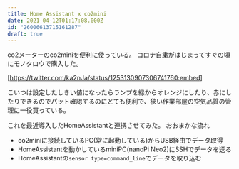 ```yaml
---
title: Home Assistant x co2mini
date: 2021-04-12T01:17:08.000Z
id: "26006613715161287"
draft: true
---
```

co2メーターのco2miniを便利に使っている。
コロナ自粛がはじまってすぐの頃にモノタロウで購入した。


[https://twitter.com/ka2nJa/status/1253130907306741760:embed]


こいつは設定したしきい値になったらランプを緑からオレンジにしたり、赤にしたりできるのでパット確認するのにとても便利で、狭い作業部屋の空気品質の管理に一役買っている。


これを最近導入したHomeAssistantと連携させてみた。
おおまかな流れ


* co2miniに接続しているPC(常に起動している)からUSB経由でデータ取得
* HomeAssistantを動かしているminiPC(nanoPi Neo2)にSSHでデータを送る
* HomeAssistantの`sensor type=command_line`でデータを取り込む



